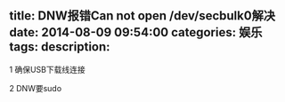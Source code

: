 title: DNW报错Can not open /dev/secbulk0解决
date: 2014-08-09 09:54:00
categories: 娱乐
tags: 
description:
---
1 确保USB下载线连接

2 DNW要sudo

